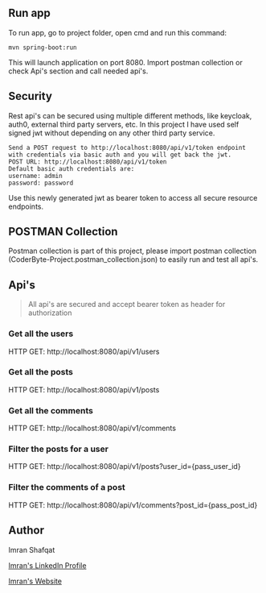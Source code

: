 ## Run app

To run app, go to project folder, open cmd and run this command:

    mvn spring-boot:run
    
This will launch application on port 8080. Import postman collection or check Api's section and call needed api's.

## Security

Rest api's can be secured using multiple different methods, like keycloak, auth0, external third party servers, etc. In this project I have used self signed jwt without depending on any other third party service.

    Send a POST request to http://localhost:8080/api/v1/token endpoint with credentials via basic auth and you will get back the jwt.
    POST URL: http://localhost:8080/api/v1/token
    Default basic auth credentials are:
    username: admin
    password: password

Use this newly generated jwt as bearer token to access all secure resource endpoints.

## POSTMAN Collection

Postman collection is part of this project, please import postman collection (CoderByte-Project.postman_collection.json) to easily run and test all api's.

## Api's

> All api's are secured and accept bearer token as header for authorization

### Get all the users
HTTP GET: http://localhost:8080/api/v1/users

### Get all the posts
HTTP GET: http://localhost:8080/api/v1/posts

### Get all the comments
HTTP GET: http://localhost:8080/api/v1/comments

### Filter the posts for a user
HTTP GET: http://localhost:8080/api/v1/posts?user_id={pass_user_id}

### Filter the comments of a post
HTTP GET: http://localhost:8080/api/v1/comments?post_id={pass_post_id}



## Author
Imran Shafqat

[Imran's LinkedIn Profile](https://www.linkedin.com/in/imranshafqat1/)

[Imran's Website](https://www.imranshafqat.com/)